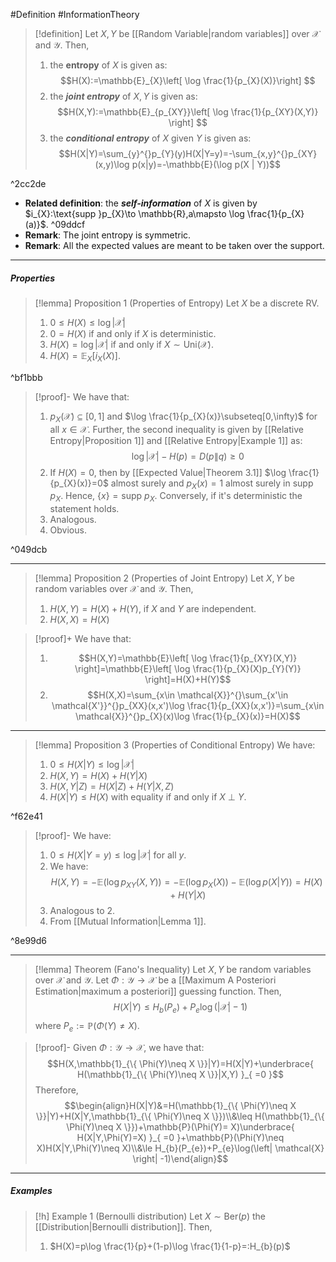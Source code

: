#Definition #InformationTheory 

> [!definition]
> Let $X,Y$ be [[Random Variable|random variables]] over $\mathcal{X}$ and $\mathcal{Y}$. Then, 
> 1. the **entropy** of $X$ is given as: $$H(X):=\mathbb{E}_{X}\left[ \log \frac{1}{p_{X}(X)}\right] $$
> 2. the ***joint entropy*** of $X,Y$ is given as: $$H(X,Y):=\mathbb{E}_{p_{XY}}\left[ \log \frac{1}{p_{XY}(X,Y)} \right] $$
> 3. the ***conditional entropy*** of $X$ given $Y$ is given as:$$H(X|Y)=\sum_{y}^{}p_{Y}(y)H(X|Y=y)=-\sum_{x,y}^{}p_{XY}(x,y)\log p(x|y)=-\mathbb{E}(\log p(X | Y))$$

^2cc2de

- **Related definition**: the ***self-information*** of $X$ is given by $i_{X}:\text{supp }p_{X}\to \mathbb{R},a\mapsto \log \frac{1}{p_{X}(a)}$. ^09ddcf
- **Remark**: The joint entropy is symmetric.
- **Remark**: All the expected values are meant to be taken over the support. 
---
##### Properties
> [!lemma] Proposition 1 (Properties of Entropy)
> Let $X$ be a discrete RV.
> 1. $0\leq H(X) \leq \log \left| \mathcal{X} \right|$
> 2.  $0=H(X)$ if and only if $X$ is deterministic.
> 3. $H(X)=\log \left| \mathcal{X} \right|$ if and only if $X\sim \text{Uni}(\mathcal{X})$.
> 4. $H(X)=\mathbb{E}_{X}[i_{X}(X)]$.

^bf1bbb

> [!proof]-
> We have that:
> 1. $p_{X}(\mathcal{X})\subseteq[0,1]$ and $\log \frac{1}{p_{X}(x)}\subseteq[0,\infty)$ for all $x\in \mathcal{X}$.  Further, the second inequality is given by [[Relative Entropy|Proposition 1]] and [[Relative Entropy|Example 1]] as: $$\log \left| \mathcal{X} \right| -H(p)=D(p\|q)\geq 0$$
> 2. If $H(X)=0$, then by [[Expected Value|Theorem 3.1]] $\log \frac{1}{p_{X}(x)}=0$ almost surely and $p_{X}(x)=1$ almost surely in $\text{supp }p_{X}$. Hence, $\{ x \}=\text{supp }p_{X}$. Conversely, if it's deterministic the statement holds.
> 3. Analogous.
> 4. Obvious.

^049dcb

---
> [!lemma] Proposition 2 (Properties of Joint Entropy)
> Let $X,Y$ be random variables over $\mathcal{X}$ and $\mathcal{Y}$. Then, 
> 1. $H(X,Y)=H(X)+H(Y)$, if $X$ and $Y$ are independent.
> 2. $H(X,X)=H(X)$

> [!proof]+
> We have that: 
> 1. $$H(X,Y)=\mathbb{E}\left[ \log \frac{1}{p_{XY}(X,Y)} \right]=\mathbb{E}\left[ \log \frac{1}{p_{X}(X)p_{Y}(Y)} \right]=H(X)+H(Y)$$
> 2. $$H(X,X)=\sum_{x\in \mathcal{X}}^{}\sum_{x'\in \mathcal{X'}}^{}p_{XX}(x,x')\log \frac{1}{p_{XX}(x,x')}=\sum_{x\in \mathcal{X}}^{}p_{X}(x)\log \frac{1}{p_{X}(x)}=H(X)$$
---
> [!lemma] Proposition 3 (Properties of Conditional Entropy)
> We have:
> 1. $0\leq H(X|Y)\leq \log \left| \mathcal{X} \right|$
> 2. $H(X,Y)=H(X)+H(Y|X)$
> 3. $H(X,Y|Z)=H(X|Z)+H(Y|X,Z)$
> 4. $H(X|Y)\leq H(X)$ with equality if and only if $X \ {\bot} \ Y$. 

^f62e41

> [!proof]-
> We have:
> 1. $0\leq H(X|Y=y)\leq \log \left| \mathcal{X} \right|$ for all $y$.
> 2. We have: $$H(X,Y)=-\mathbb{E}(\log p_{XY}(X,Y))=-\mathbb{E}(\log p_{X}(X))-\mathbb{E}(\log p(X|Y))=H(X)+H(Y|X)$$
> 3. Analogous to 2. 
> 4. From [[Mutual Information|Lemma 1]].

^8e99d6

---

> [!lemma] Theorem (Fano's Inequality)
> Let $X,Y$ be random variables over $\mathcal{X}$ and $\mathcal{Y}$. Let $\Phi:\mathcal{Y}\to \mathcal{X}$ be a [[Maximum A Posteriori Estimation|maximum a posteriori]] guessing function. Then, $$H(X|Y)\leq H_{b}(P_{e})+P_{e}\log(\left| \mathcal{X} \right| -1)$$where $P_{e}:=\mathbb{P}(\Phi(Y)\neq X)$.

> [!proof]-
> Given $\Phi:\mathcal{Y}\to \mathcal{X}$, we have that:
> $$H(X,\mathbb{1}_{\{ \Phi(Y)\neq X \}}|Y)=H(X|Y)+\underbrace{ H(\mathbb{1}_{\{ \Phi(Y)\neq X \}}|X,Y) }_{ =0 }$$ Therefore, $$\begin{align}H(X|Y)&=H(\mathbb{1}_{\{ \Phi(Y)\neq X \}}|Y)+H(X|Y,\mathbb{1}_{\{ \Phi(Y)\neq X \}})\\&\leq H(\mathbb{1}_{\{ \Phi(Y)\neq X \}})+\mathbb{P}(\Phi(Y)= X)\underbrace{ H(X|Y,\Phi(Y)=X) }_{ =0 }+\mathbb{P}(\Phi(Y)\neq X)H(X|Y,\Phi(Y)\neq X)\\&\le H_{b}(P_{e})+P_{e}\log(\left| \mathcal{X} \right| -1)\end{align}$$
---
##### Examples
> [!h] Example 1 (Bernoulli distribution)
> Let $X\sim \text{Ber}(p)$ the [[Distribution|Bernoulli distribution]]. Then, 
> 1. $H(X)=p\log \frac{1}{p}+(1-p)\log \frac{1}{1-p}=:H_{b}(p)$